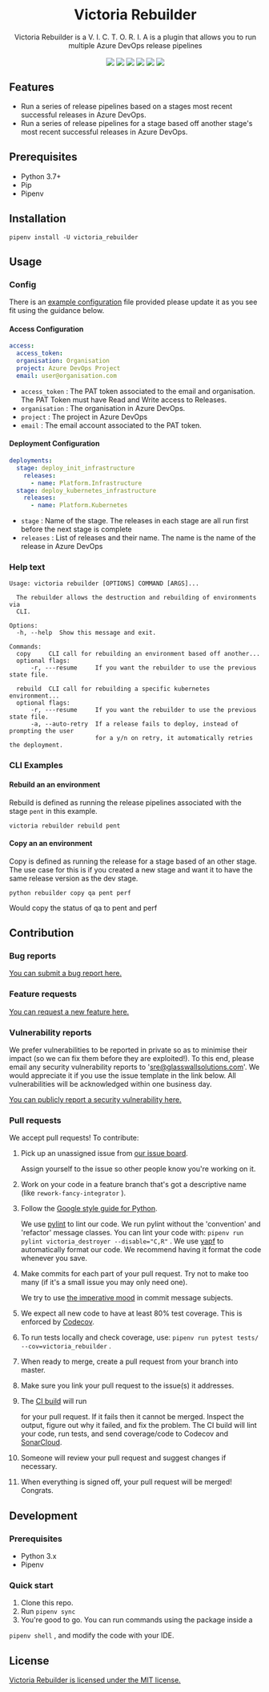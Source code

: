 <div align="center" style="text-align:center">

# Victoria Rebuilder

Victoria Rebuilder is a V. I. C. T. O. R. I. A is a plugin that allows you to run multiple Azure DevOps release pipelines 

<img align="center" src="https://sonarcloud.io/api/project_badges/measure?project=victoria_rebuilder&metric=alert_status">
<img align="center" src="https://sonarcloud.io/api/project_badges/measure?project=victoria_rebuilder&metric=sqale_rating">
<img align="center" src="https://sonarcloud.io/api/project_badges/measure?project=victoria_rebuilder&metric=reliability_rating">
<img align="center" src="https://codecov.io/gh/glasswall-sre/victoria_rebuilder/branch/master/graph/badge.svg">
<img align="center" src="https://img.shields.io/github/license/glasswall-sre/victoria_rebuilder">
<img align="center" src="https://img.shields.io/github/workflow/status/glasswall-sre/victoria_rebuilder/CI">

</div>

## Features

* Run a series of release pipelines based on a stages most recent successful releases in Azure DevOps.
* Run a series of release pipelines for a stage based off another stage's most recent successful releases in Azure DevOps.

## Prerequisites

* Python 3.7+
* Pip
* Pipenv

## Installation

``` terminal
pipenv install -U victoria_rebuilder
```

## Usage

### Config

There is an [example configuration](https://github.com/glasswall-sre/victoria_rebuilder/blob/master/example_config.yaml) file provided please update it as you see fit using the guidance below.

#### Access Configuration

``` yaml
access:
  access_token:
  organisation: Organisation
  project: Azure DevOps Project
  email: user@organisation.com
```

* `access_token` : The PAT token associated to the email and organisation. The PAT Token must have Read and Write access to Releases.
* `organisation` : The organisation in Azure DevOps.
* `project` : The project in Azure DevOps
* `email` : The email account associated to the PAT token.

#### Deployment Configuration

```yaml
deployments:
  stage: deploy_init_infrastructure
    releases:
      - name: Platform.Infrastructure
  stage: deploy_kubernetes_infrastructure
    releases:
      - name: Platform.Kubernetes
```

* `stage` : Name of the stage. The releases in each stage are all run first before the next stage is complete
* `releases` : List of releases and their name. The name is the name of the release in Azure DevOps

### Help text

```terminal
Usage: victoria rebuilder [OPTIONS] COMMAND [ARGS]...

  The rebuilder allows the destruction and rebuilding of environments via
  CLI.

Options:
  -h, --help  Show this message and exit.

Commands:
  copy     CLI call for rebuilding an environment based off another...
  optional flags:
      -r, ---resume     If you want the rebuilder to use the previous state file.

  rebuild  CLI call for rebuilding a specific kubernetes environment...
  optional flags:
      -r, ---resume     If you want the rebuilder to use the previous state file.
      -a, --auto-retry  If a release fails to deploy, instead of prompting the user 
                        for a y/n on retry, it automatically retries the deployment.
```

### CLI Examples

#### Rebuild an an environment

Rebuild is defined as running the release pipelines associated with the stage `pent` in this example.

```terminal
victoria rebuilder rebuild pent
```

#### Copy an an environment

Copy is defined as running the release for a stage based of an other stage. The use case for this is if you created a new stage and want it to have the same release version as the dev stage.

```terminal
python rebuilder copy qa pent perf
```

Would copy the status of qa to pent and perf

## Contribution

### Bug reports

[You can submit a bug report here.](https://github.com/glasswall-sre/victoria_rebuilder/issues/new?assignees=&labels=bug&template=bug_report.md&title=%5BBUG%5D+%7BDescription+of+issue%7D)

### Feature requests

[You can request a new feature here.](https://github.com/glasswall-sre/victoria_rebuilder/issues/new?assignees=&labels=enhancement&template=feature_request.md&title=%5BREQUEST%5D)

### Vulnerability reports

We prefer vulnerabilities to be reported in private so as to minimise their
impact (so we can fix them before they are exploited!). To this end, please
email any security vulnerability reports to '[sre@glasswallsolutions.com](mailto://sre@glasswallsolutions.com)'.
We would appreciate it if you use the issue template in the link below.
All vulnerabilities will be acknowledged within one business day.

[You can publicly report a security vulnerability here.](https://github.com/glasswall-sre/victoria_rebuilder/issues/new?assignees=&labels=Incident%2C+bug&template=vulnerability-report.md&title=%5BVULNERABILITY%5D)

### Pull requests

We accept pull requests! To contribute: 

1. Pick up an unassigned issue from [our issue board](https://github.com/glasswall-sre/victoria_rebuilder/issues).

   Assign yourself to the issue so other people know you're working on it.

2. Work on your code in a feature branch that's got a descriptive name (like `rework-fancy-integrator` ).
3. Follow the [Google style guide for Python](http://google.github.io/styleguide/pyguide.html).

   We use [pylint](https://pypi.org/project/pylint/) to lint our code.
   We run pylint without the 'convention' and 'refactor' message classes.
   You can lint your code with: `pipenv run pylint victoria_destroyer --disable="C,R"` .
   We use [yapf](https://github.com/google/yapf) to automatically format our code. We recommend having it
   format the code whenever you save.

4. Make commits for each part of your pull request. Try not to make too many (if it's a small issue you may only need one).

   We try to use [the imperative mood](https://chris.beams.io/posts/git-commit/#imperative)
   in commit message subjects.

5. We expect all new code to have at least 80% test coverage. This is enforced by [Codecov](https://codecov.io/gh/glasswall-sre/victoria_rebuilder).
06. To run tests locally and check coverage, use: `pipenv run pytest tests/ --cov=victoria_rebuilder` .
07. When ready to merge, create a pull request from your branch into master.
8. Make sure you link your pull request to the issue(s) it addresses.
9. The [CI build](https://github.com/glasswall-sre/victoria_rebuilder/actions?query=workflow%3ACI) will run 

   for your pull request. If it fails then it cannot be merged. Inspect the output, figure
   out why it failed, and fix the problem.
   The CI build will lint your code, run tests, and send coverage/code to Codecov
   and [SonarCloud](https://sonarcloud.io/dashboard?id=victoria_rebuilder). 

11. Someone will review your pull request and suggest changes if necessary.
12. When everything is signed off, your pull request will be merged! Congrats.

## Development

### Prerequisites

* Python 3.x
* Pipenv

### Quick start

01. Clone this repo.
02. Run `pipenv sync`
03. You're good to go. You can run commands using the package inside a

`pipenv shell` , and modify the code with your IDE.

## License 

[Victoria Rebuilder is licensed under the MIT license.](https://github.com/glasswall-sre/victoria_rebuilder/blob/master/LICENSE)

